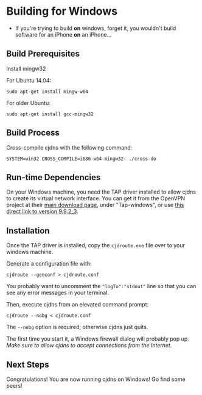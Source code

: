 # Building for Windows

* If you're trying to build **on** windows, forget it, you wouldn't build software for an iPhone
**on** an iPhone...

## Build Prerequisites

Install mingw32

For Ubuntu 14.04:

    sudo apt-get install mingw-w64
    
For older Ubuntu:

    sudo apt-get install gcc-mingw32


## Build Process

Cross-compile cjdns with the following command:

    SYSTEM=win32 CROSS_COMPILE=i686-w64-mingw32- ./cross-do

## Run-time Dependencies

On your Windows machine, you need the TAP driver installed to allow cjdns to create its virtual network interface. You can get it from the OpenVPN project at their [main download page](https://openvpn.net/index.php/open-source/downloads.html), under "Tap-windows", or use [this direct link to version 9.9.2_3](http://swupdate.openvpn.org/community/releases/tap-windows-9.9.2_3.exe).
    
## Installation

Once the TAP driver is installed, copy the `cjdroute.exe` file over to your windows machine.

Generate a configuration file with:

    cjdroute --genconf > cjdroute.conf
    
You probably want to uncomment the `"logTo":"stdout"` line so that you can see any error messages in your terminal.

Then, execute cjdns from an elevated command prompt:

    cjdroute --nobg < cjdroute.conf
    
The `--nobg` option is required; otherwise cjdns just quits.

The first time you start it, a Windows firewall dialog will probably pop up. *Make sure to allow cjdns to accept connections from the Internet.*

## Next Steps

Congratulations! You are now running cjdns on Windows! Go find some peers!

